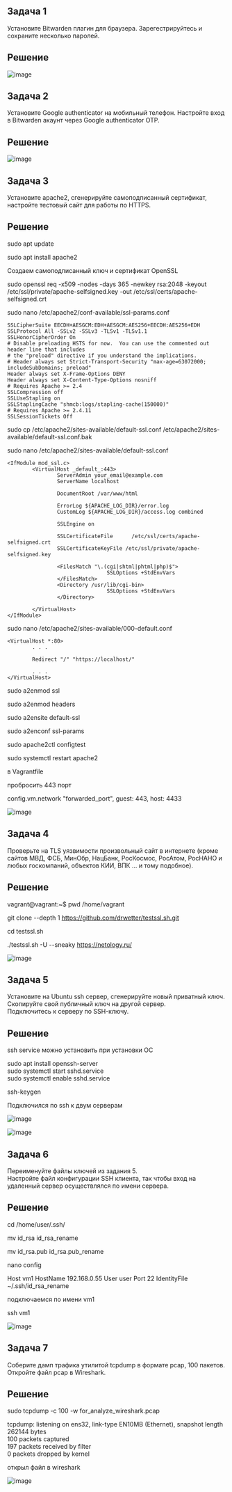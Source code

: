 ## Задача 1

Установите Bitwarden плагин для браузера. Зарегестрируйтесь и сохраните несколько паролей.

## Решение

![image](https://github.com/Tylypjke/DevOps/blob/7516e1ad42017b8ce4c98ecfd651b6d3c66d6e15/lesson_ib/1.JPG)

## Задача 2 

Установите Google authenticator на мобильный телефон. Настройте вход в Bitwarden акаунт через Google authenticator OTP.

## Решение

![image](https://github.com/Tylypjke/DevOps/blob/7516e1ad42017b8ce4c98ecfd651b6d3c66d6e15/lesson_ib/2.JPG)

## Задача 3 
Установите apache2, сгенерируйте самоподписанный сертификат, настройте тестовый сайт для работы по HTTPS.

## Решение

sudo apt update

sudo apt install apache2

Cоздаем самоподписанный ключ и сертификат OpenSSL

sudo openssl req -x509 -nodes -days 365 -newkey rsa:2048 -keyout /etc/ssl/private/apache-selfsigned.key -out /etc/ssl/certs/apache-selfsigned.crt

sudo nano /etc/apache2/conf-available/ssl-params.conf

```
SSLCipherSuite EECDH+AESGCM:EDH+AESGCM:AES256+EECDH:AES256+EDH
SSLProtocol All -SSLv2 -SSLv3 -TLSv1 -TLSv1.1
SSLHonorCipherOrder On
# Disable preloading HSTS for now.  You can use the commented out header line that includes
# the "preload" directive if you understand the implications.
# Header always set Strict-Transport-Security "max-age=63072000; includeSubDomains; preload"
Header always set X-Frame-Options DENY
Header always set X-Content-Type-Options nosniff
# Requires Apache >= 2.4
SSLCompression off
SSLUseStapling on
SSLStaplingCache "shmcb:logs/stapling-cache(150000)"
# Requires Apache >= 2.4.11
SSLSessionTickets Off
```

sudo cp /etc/apache2/sites-available/default-ssl.conf /etc/apache2/sites-available/default-ssl.conf.bak

sudo nano /etc/apache2/sites-available/default-ssl.conf

```
<IfModule mod_ssl.c>
        <VirtualHost _default_:443>
                ServerAdmin your_email@example.com
                ServerName localhost

                DocumentRoot /var/www/html

                ErrorLog ${APACHE_LOG_DIR}/error.log
                CustomLog ${APACHE_LOG_DIR}/access.log combined

                SSLEngine on

                SSLCertificateFile      /etc/ssl/certs/apache-selfsigned.crt
                SSLCertificateKeyFile /etc/ssl/private/apache-selfsigned.key

                <FilesMatch "\.(cgi|shtml|phtml|php)$">
                                SSLOptions +StdEnvVars
                </FilesMatch>
                <Directory /usr/lib/cgi-bin>
                                SSLOptions +StdEnvVars
                </Directory>

        </VirtualHost>
</IfModule>
```
sudo nano /etc/apache2/sites-available/000-default.conf

```
<VirtualHost *:80>
        . . .

        Redirect "/" "https://localhost/"

        . . .
</VirtualHost>
```

sudo a2enmod ssl

sudo a2enmod headers

sudo a2ensite default-ssl

sudo a2enconf ssl-params

sudo apache2ctl configtest

sudo systemctl restart apache2

в Vagrantfile 

пробросить 443 порт 

config.vm.network "forwarded_port", guest: 443, host: 4433

![image](https://github.com/Tylypjke/DevOps/blob/7516e1ad42017b8ce4c98ecfd651b6d3c66d6e15/lesson_ib/3.JPG)

## Задача 4 
Проверьте на TLS уязвимости произвольный сайт в интернете (кроме сайтов МВД, ФСБ, МинОбр, НацБанк, РосКосмос, РосАтом, РосНАНО и любых госкомпаний, объектов КИИ, ВПК ... и тому подобное).

## Решение

vagrant@vagrant:~$ pwd
/home/vagrant

git clone --depth 1 https://github.com/drwetter/testssl.sh.git 

cd testssl.sh

./testssl.sh -U --sneaky https://netology.ru/

![image](https://github.com/Tylypjke/DevOps/blob/7516e1ad42017b8ce4c98ecfd651b6d3c66d6e15/lesson_ib/4.JPG)

## Задача 5 

Установите на Ubuntu ssh сервер, сгенерируйте новый приватный ключ. Скопируйте свой публичный ключ на другой сервер.  
Подключитесь к серверу по SSH-ключу.

## Решение

ssh service можно установить при установки ОС

sudo apt install openssh-server  
sudo systemctl start sshd.service  
sudo systemctl enable sshd.service  

ssh-keygen

Подключился по ssh к двум серверам 



![image](https://github.com/Tylypjke/DevOps/blob/7516e1ad42017b8ce4c98ecfd651b6d3c66d6e15/lesson_ib/5.JPG)


![image](https://github.com/Tylypjke/DevOps/blob/7516e1ad42017b8ce4c98ecfd651b6d3c66d6e15/lesson_ib/6.JPG)




## Задача 6
Переименуйте файлы ключей из задания 5.   
Настройте файл конфигурации SSH клиента, так чтобы вход на удаленный сервер осуществлялся по имени сервера.

## Решение

cd /home/user/.ssh/

mv id_rsa id_rsa_rename

mv id_rsa.pub id_rsa.pub_rename

nano config

Host vm1
        HostName 192.168.0.55
        User user
        Port 22
        IdentityFile ~/.ssh/id_rsa_rename

подключаемся по имени vm1

ssh vm1

![image](https://github.com/Tylypjke/DevOps/blob/7516e1ad42017b8ce4c98ecfd651b6d3c66d6e15/lesson_ib/7.JPG)

## Задача 7
Соберите дамп трафика утилитой tcpdump в формате pcap, 100 пакетов. Откройте файл pcap в Wireshark.

## Решение

sudo tcpdump -c 100 -w for_analyze_wireshark.pcap

tcpdump: listening on ens32, link-type EN10MB (Ethernet), snapshot length 262144 bytes  
100 packets captured  
197 packets received by filter  
0 packets dropped by kernel  

открыл файл в wireshark

![image](https://github.com/Tylypjke/DevOps/blob/7516e1ad42017b8ce4c98ecfd651b6d3c66d6e15/lesson_ib/8.JPG)
